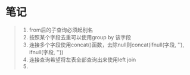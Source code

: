 # 笔记
>1. from后的子查询必须起别名
>2. 按照某个字段去重可以使用group by 该字段
>3. 连接多个字段使用concat()函数，去除null则concat(ifnull(字段, ''), ifnull(字段, ''))
>4. 连接查询希望将左表全部查询出来使用left join
>5. 
